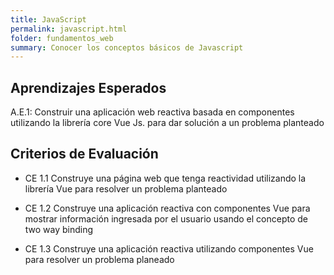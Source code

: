 ```yaml
---
title: JavaScript
permalink: javascript.html
folder: fundamentos_web
summary: Conocer los conceptos básicos de Javascript 
---
```



## Aprendizajes Esperados

A.E.1: Construir una aplicación web reactiva basada en componentes utilizando la librería core Vue Js. para dar solución a un problema planteado

## Criterios de Evaluación

- CE 1.1 Construye una página web que tenga
reactividad utilizando la librería Vue para
resolver un problema planteado

- CE 1.2 Construye una aplicación reactiva con
componentes Vue para mostrar información
ingresada por el usuario usando el concepto de
two way binding

- CE 1.3 Construye una aplicación reactiva
utilizando componentes Vue para resolver un
problema planeado